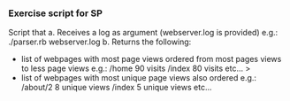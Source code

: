 ### Exercise script for SP

Script that
a. Receives a log as argument (webserver.log is provided) e.g.: ./parser.rb webserver.log
b. Returns the following:
 - list of webpages with most page views ordered from most pages views to less page views e.g.:
/home 90 visits /index 80 visits etc... >
 - list of webpages with most unique page views also ordered e.g.:
/about/2 8 unique views /index 5 unique views etc...
